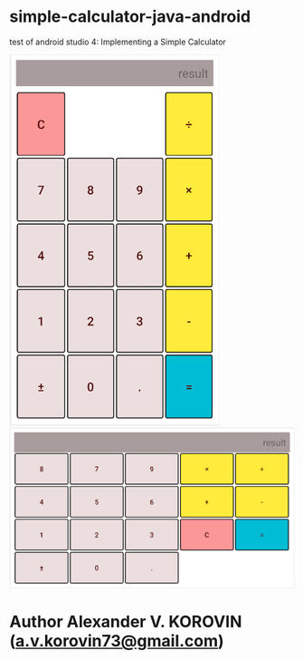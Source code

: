 # simple-calculator-java-android

test of android studio 4:
Implementing a Simple Calculator

![alt text](portrait.PNG?raw=true)
![alt text](landscape.PNG?raw=true)


# Author Alexander V. KOROVIN (a.v.korovin73@gmail.com)
